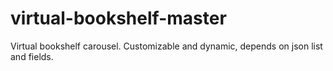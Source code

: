 # virtual-bookshelf-master
Virtual bookshelf carousel. Customizable and dynamic, depends on json list and fields.
